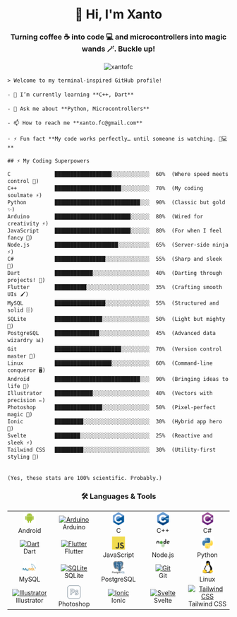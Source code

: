 <h1 align="center">🖖 Hi, I'm Xanto</h1>
<h3 align="center">Turning coffee ☕ into code 💻 and microcontrollers into magic wands 🪄. Buckle up!</h3>

<p align="center">
  <img src="https://komarev.com/ghpvc/?username=xantofc&label=Profile%20views&color=0e75b6&style=flat" alt="xantofc" />
</p>


```plaintext
> Welcome to my terminal-inspired GitHub profile!

- 🌱 I’m currently learning **C++, Dart**

- 💬 Ask me about **Python, Microcontrollers**

- 📫 How to reach me **xanto.fc@gmail.com**

- ⚡ Fun fact **My code works perfectly… until someone is watching. 👀💻**

```
```plaintext
## ⚡ My Coding Superpowers
```
```plaintext
C              ██████████████████░░░░░░░░░░░░  60%  (Where speed meets control 🚀)
C++            █████████████████████░░░░░░░░░  70%  (My coding soulmate ⚡)
Python         ███████████████████████████░░░  90%  (Classic but gold ✨)
Arduino        ████████████████████████░░░░░░  80%  (Wired for creativity ⚡)
JavaScript     ████████████████████████░░░░░░  80%  (For when I feel fancy 📜)
Node.js        ████████████████████░░░░░░░░░░  65%  (Server-side ninja ⚡)
C#             ████████████████░░░░░░░░░░░░░░  55%  (Sharp and sleek 🎯)
Dart           ████████████░░░░░░░░░░░░░░░░░░  40%  (Darting through projects! 🎯)
Flutter        ██████████░░░░░░░░░░░░░░░░░░░░  35%  (Crafting smooth UIs 🖌️)
MySQL          ████████████████░░░░░░░░░░░░░░  55%  (Structured and solid 🗄️)
SQLite         ███████████████░░░░░░░░░░░░░░░  50%  (Light but mighty 💾)
PostgreSQL     ██████████████░░░░░░░░░░░░░░░░  45%  (Advanced data wizardry 📊)
Git            █████████████████████░░░░░░░░░  70%  (Version control master 🔧)
Linux          ██████████████████░░░░░░░░░░░░  60%  (Command-line conqueror 🖥️)
Android        ███████████████████████████░░░  90%  (Bringing ideas to life 🤖)
Illustrator    ████████████░░░░░░░░░░░░░░░░░░  40%  (Vectors with precision ✏️)
Photoshop      ███████████████░░░░░░░░░░░░░░░  50%  (Pixel-perfect magic 🎨)
Ionic          █████████░░░░░░░░░░░░░░░░░░░░░  30%  (Hybrid app hero 📱)
Svelte         ████████░░░░░░░░░░░░░░░░░░░░░░  25%  (Reactive and sleek ⚡)
Tailwind CSS   █████████░░░░░░░░░░░░░░░░░░░░░  30%  (Utility-first styling 🎯)


(Yes, these stats are 100% scientific. Probably.)
```
<h3 align="center">🛠️ Languages & Tools</h3>

<table align="center" width="100%">
  <tr>
    <td align="center" width="20%">
      <a href="https://developer.android.com" target="_blank">
        <img src="https://raw.githubusercontent.com/devicons/devicon/master/icons/android/android-original-wordmark.svg" alt="Android" width="30" height="30"/>
      </a>
      <br>Android
    </td>
    <td align="center" width="20%">
      <a href="https://www.arduino.cc/" target="_blank">
        <img src="https://cdn.worldvectorlogo.com/logos/arduino-1.svg" alt="Arduino" width="30" height="30"/>
      </a>
      <br>Arduino
    </td>
    <td align="center" width="20%">
      <a href="https://www.cprogramming.com/" target="_blank">
        <img src="https://raw.githubusercontent.com/devicons/devicon/master/icons/c/c-original.svg" alt="C" width="30" height="30"/>
      </a>
      <br>C
    </td>
    <td align="center" width="20%">
      <a href="https://www.w3schools.com/cpp/" target="_blank">
        <img src="https://raw.githubusercontent.com/devicons/devicon/master/icons/cplusplus/cplusplus-original.svg" alt="C++" width="30" height="30"/>
      </a>
      <br>C++
    </td>
    <td align="center" width="20%">
      <a href="https://www.w3schools.com/cs/" target="_blank">
        <img src="https://raw.githubusercontent.com/devicons/devicon/master/icons/csharp/csharp-original.svg" alt="C#" width="30" height="30"/>
      </a>
      <br>C#
    </td>
  </tr>
  <tr>
    <td align="center">
      <a href="https://dart.dev" target="_blank">
        <img src="https://www.vectorlogo.zone/logos/dartlang/dartlang-icon.svg" alt="Dart" width="30" height="30"/>
      </a>
      <br>Dart
    </td>
    <td align="center">
      <a href="https://flutter.dev" target="_blank">
        <img src="https://www.vectorlogo.zone/logos/flutterio/flutterio-icon.svg" alt="Flutter" width="30" height="30"/>
      </a>
      <br>Flutter
    </td>
    <td align="center">
      <a href="https://developer.mozilla.org/en-US/docs/Web/JavaScript" target="_blank">
        <img src="https://raw.githubusercontent.com/devicons/devicon/master/icons/javascript/javascript-original.svg" alt="JavaScript" width="30" height="30"/>
      </a>
      <br>JavaScript
    </td>
    <td align="center">
      <a href="https://nodejs.org" target="_blank">
        <img src="https://raw.githubusercontent.com/devicons/devicon/master/icons/nodejs/nodejs-original-wordmark.svg" alt="Node.js" width="30" height="30"/>
      </a>
      <br>Node.js
    </td>
    <td align="center">
      <a href="https://www.python.org" target="_blank">
        <img src="https://raw.githubusercontent.com/devicons/devicon/master/icons/python/python-original.svg" alt="Python" width="30" height="30"/>
      </a>
      <br>Python
    </td>
  </tr>
  <tr>
    <td align="center">
      <a href="https://www.mysql.com/" target="_blank">
        <img src="https://raw.githubusercontent.com/devicons/devicon/master/icons/mysql/mysql-original-wordmark.svg" alt="MySQL" width="30" height="30"/>
      </a>
      <br>MySQL
    </td>
    <td align="center">
      <a href="https://www.sqlite.org/" target="_blank">
        <img src="https://www.vectorlogo.zone/logos/sqlite/sqlite-icon.svg" alt="SQLite" width="30" height="30"/>
      </a>
      <br>SQLite
    </td>
    <td align="center">
      <a href="https://www.postgresql.org" target="_blank">
        <img src="https://raw.githubusercontent.com/devicons/devicon/master/icons/postgresql/postgresql-original-wordmark.svg" alt="PostgreSQL" width="30" height="30"/>
      </a>
      <br>PostgreSQL
    </td>
    <td align="center">
      <a href="https://git-scm.com/" target="_blank">
        <img src="https://www.vectorlogo.zone/logos/git-scm/git-scm-icon.svg" alt="Git" width="30" height="30"/>
      </a>
      <br>Git
    </td>
    <td align="center">
      <a href="https://www.linux.org/" target="_blank">
        <img src="https://raw.githubusercontent.com/devicons/devicon/master/icons/linux/linux-original.svg" alt="Linux" width="30" height="30"/>
      </a>
      <br>Linux
    </td>
  </tr>
  <tr>
    <td align="center">
      <a href="https://www.adobe.com/in/products/illustrator.html" target="_blank">
        <img src="https://www.vectorlogo.zone/logos/adobe_illustrator/adobe_illustrator-icon.svg" alt="Illustrator" width="30" height="30"/>
      </a>
      <br>Illustrator
    </td>
    <td align="center">
      <a href="https://www.photoshop.com/en" target="_blank">
        <img src="https://raw.githubusercontent.com/devicons/devicon/master/icons/photoshop/photoshop-line.svg" alt="Photoshop" width="30" height="30"/>
      </a>
      <br>Photoshop
    </td>
    <td align="center">
      <a href="https://ionicframework.com" target="_blank">
        <img src="https://upload.wikimedia.org/wikipedia/commons/d/d1/Ionic_Logo.svg" alt="Ionic" width="30" height="30"/>
      </a>
      <br>Ionic
    </td>
    <td align="center">
      <a href="https://svelte.dev" target="_blank">
        <img src="https://upload.wikimedia.org/wikipedia/commons/1/1b/Svelte_Logo.svg" alt="Svelte" width="30" height="30"/>
      </a>
      <br>Svelte
    </td>
    <td align="center">
      <a href="https://tailwindcss.com/" target="_blank">
        <img src="https://www.vectorlogo.zone/logos/tailwindcss/tailwindcss-icon.svg" alt="Tailwind CSS" width="30" height="30"/>
      </a>
      <br>Tailwind CSS
    </td>
  </tr>
</table>



